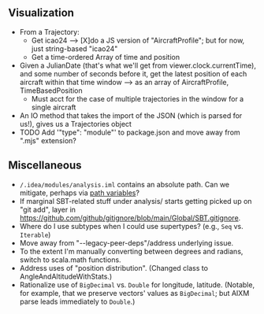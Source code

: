 Visualization
-------------
* From a Trajectory:
  * Get icao24 --> [X]do a JS version of "AircraftProfile"; but for now, just string-based "icao24"
  * Get a time-ordered Array of time and position
* Given a JulianDate (that's what we'll get from viewer.clock.currentTime), and some number of seconds before it, get the latest position of each aircraft within that time window --> as an array of AircraftProfile, TimeBasedPosition
  * Must acct for the case of multiple trajectories in the window for a single aircraft
* An IO method that takes the import of the JSON (which is parsed for us!), gives us a Trajectories object
* TODO Add '"type": "module"' to package.json and move away from ".mjs" extension?

Miscellaneous
-------------
* `/.idea/modules/analysis.iml` contains an absolute path. Can we mitigate, perhaps via [path variables](https://www.jetbrains.com/help/idea/absolute-path-variables.html)?
* If marginal SBT-related stuff under analysis/ starts getting picked up on "git add", layer in https://github.com/github/gitignore/blob/main/Global/SBT.gitignore.
* Where do I use subtypes when I could use supertypes? (e.g., `Seq` vs. `Iterable`)
* Move away from "--legacy-peer-deps"/address underlying issue.
* To the extent I'm manually converting between degrees and radians, switch to scala.math functions.
* Address uses of "position distribution". (Changed class to AngleAndAltitudeWithStats.)
* Rationalize use of `BigDecimal` vs. `Double` for longitude, latitude. (Notable, for example, that we preserve vectors' values as `BigDecimal`; but AIXM parse leads immediately to `Double`.)